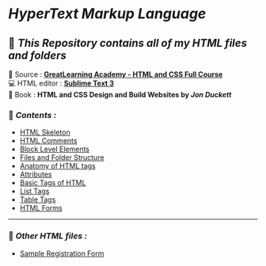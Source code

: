 # _HyperText Markup Language_
## 📂 _This Repository contains all of my HTML files and folders_
🔗 Source : **[GreatLearning Academy - HTML and CSS Full Course](https://www.youtube.com/watch?v=uhza_QbzR7o)** <br>
💻 HTML editor : **[Sublime Text 3](https://www.sublimetext.com/3)** <br>
📖 Book : **HTML and CSS Design and Build Websites by _Jon Duckett_**
### 🚀 _Contents :_ 
* [HTML Skeleton](https://github.com/darsigangothri06/HTML/blob/main/html_skeleton.html)
* [HTML Comments](https://github.com/darsigangothri06/HTML/blob/main/comments.html)
* [Block Level Elements](https://github.com/darsigangothri06/HTML/blob/main/block_level_elements.html)
* [Files and Folder Structure](https://github.com/darsigangothri06/HTML/blob/main/files_and_folder_structure.html)
* [Anatomy of HTML tags](https://github.com/darsigangothri06/HTML/blob/main/anatomy_of_htmltag.html)
* [Attributes](https://github.com/darsigangothri06/HTML/blob/main/attributes.html)
* [Basic Tags of HTML](https://github.com/darsigangothri06/HTML/blob/main/basic_tags.html)
* [List Tags](https://github.com/darsigangothri06/HTML/blob/main/list_tags.html)
* [Table Tags](https://github.com/darsigangothri06/HTML/blob/main/table_tags.html)
* [HTML Forms](https://github.com/darsigangothri06/HTML/blob/main/reg_form.html)
---
### 🚀 _Other HTML files :_
* [Sample Registration Form](https://github.com/darsigangothri06/HTML/blob/main/reg_form.html)
